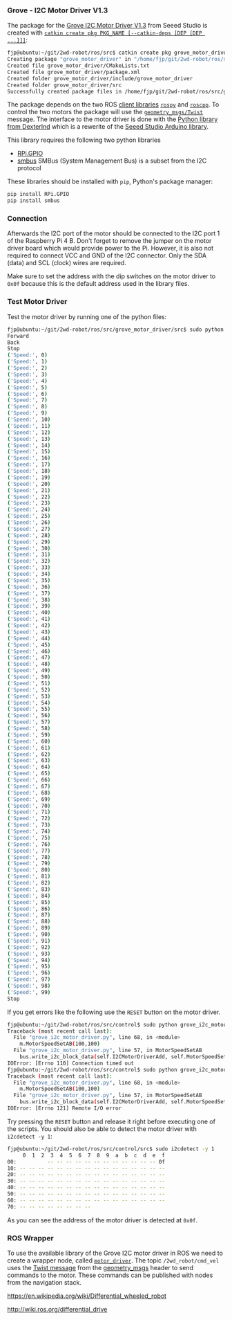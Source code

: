 ### Grove - I2C Motor Driver V1.3

The package for the [Grove I2C Motor Driver V1.3](http://wiki.seeedstudio.com/Grove-I2C_Motor_Driver_V1.3/) from Seeed Studio is created with [`catkin create pkg PKG_NAME [--catkin-deps [DEP [DEP ...]]]`](https://catkin-tools.readthedocs.io/en/latest/verbs/catkin_create.html#catkin-create-pkg):

```bash
fjp@ubuntu:~/git/2wd-robot/ros/src$ catkin create pkg grove_motor_driver --catkin-deps rospy roscpp geometry_msgs
Creating package "grove_motor_driver" in "/home/fjp/git/2wd-robot/ros/src"...
Created file grove_motor_driver/CMakeLists.txt
Created file grove_motor_driver/package.xml
Created folder grove_motor_driver/include/grove_motor_driver
Created folder grove_motor_driver/src
Successfully created package files in /home/fjp/git/2wd-robot/ros/src/grove_motor_driver.
```

The package depends on the two ROS [client libraries](http://wiki.ros.org/Client%20Libraries) [`rospy`](http://wiki.ros.org/rospy) and [`roscpp`](http://wiki.ros.org/roscpp). 
To control the two motors the package will use the [`geometry_msgs/Twist`](https://docs.ros.org/api/geometry_msgs/html/msg/Twist.html) message.
The interface to the motor driver is done with the [Python library from DexterInd](https://github.com/DexterInd/GrovePi/blob/master/Software/Python/grove_i2c_motor_driver) 
which is a rewerite of the [Seeed Studio Arduino library](https://github.com/Seeed-Studio/Grove_I2C_Motor_Driver_v1_3/blob/master).


This library requires the following two python libraries

- [RPi.GPIO](https://pypi.org/project/RPi.GPIO/)
- [smbus](https://pypi.org/project/smbus/) SMBus (System Management Bus) is a subset from the I2C protocol

These libraries should be installed with `pip`, Python's package manager:

```bash
pip install RPi.GPIO
pip install smbus
``` 

### Connection

Afterwards the I2C port of the motor should be connected to the I2C port 1 of the Raspberry Pi 4 B. 
Don't forget to remove the jumper on the motor driver board which would provide power to the Pi.
However, it is also not required to connect VCC and GND of the I2C connector. 
Only the SDA (data) and SCL (clock) wires are required.

Make sure to set the address with the dip switches on the motor driver to `0x0f` because this is the default address used
in the library files.

### Test Motor Driver

Test the motor driver by running one of the python files:

```bash
fjp@ubuntu:~/git/2wd-robot/ros/src/grove_motor_driver/src$ sudo python motor_example.py 
Forward
Back
Stop
('Speed:', 0)
('Speed:', 1)
('Speed:', 2)
('Speed:', 3)
('Speed:', 4)
('Speed:', 5)
('Speed:', 6)
('Speed:', 7)
('Speed:', 8)
('Speed:', 9)
('Speed:', 10)
('Speed:', 11)
('Speed:', 12)
('Speed:', 13)
('Speed:', 14)
('Speed:', 15)
('Speed:', 16)
('Speed:', 17)
('Speed:', 18)
('Speed:', 19)
('Speed:', 20)
('Speed:', 21)
('Speed:', 22)
('Speed:', 23)
('Speed:', 24)
('Speed:', 25)
('Speed:', 26)
('Speed:', 27)
('Speed:', 28)
('Speed:', 29)
('Speed:', 30)
('Speed:', 31)
('Speed:', 32)
('Speed:', 33)
('Speed:', 34)
('Speed:', 35)
('Speed:', 36)
('Speed:', 37)
('Speed:', 38)
('Speed:', 39)
('Speed:', 40)
('Speed:', 41)
('Speed:', 42)
('Speed:', 43)
('Speed:', 44)
('Speed:', 45)
('Speed:', 46)
('Speed:', 47)
('Speed:', 48)
('Speed:', 49)
('Speed:', 50)
('Speed:', 51)
('Speed:', 52)
('Speed:', 53)
('Speed:', 54)
('Speed:', 55)
('Speed:', 56)
('Speed:', 57)
('Speed:', 58)
('Speed:', 59)
('Speed:', 60)
('Speed:', 61)
('Speed:', 62)
('Speed:', 63)
('Speed:', 64)
('Speed:', 65)
('Speed:', 66)
('Speed:', 67)
('Speed:', 68)
('Speed:', 69)
('Speed:', 70)
('Speed:', 71)
('Speed:', 72)
('Speed:', 73)
('Speed:', 74)
('Speed:', 75)
('Speed:', 76)
('Speed:', 77)
('Speed:', 78)
('Speed:', 79)
('Speed:', 80)
('Speed:', 81)
('Speed:', 82)
('Speed:', 83)
('Speed:', 84)
('Speed:', 85)
('Speed:', 86)
('Speed:', 87)
('Speed:', 88)
('Speed:', 89)
('Speed:', 90)
('Speed:', 91)
('Speed:', 92)
('Speed:', 93)
('Speed:', 94)
('Speed:', 95)
('Speed:', 96)
('Speed:', 97)
('Speed:', 98)
('Speed:', 99)
Stop
``` 

If you get errors like the following use the `RESET` button on the motor driver.

```bash
fjp@ubuntu:~/git/2wd-robot/ros/src/control$ sudo python grove_i2c_motor_driver.py 
Traceback (most recent call last):
  File "grove_i2c_motor_driver.py", line 68, in <module>
    m.MotorSpeedSetAB(100,100)
  File "grove_i2c_motor_driver.py", line 57, in MotorSpeedSetAB
    bus.write_i2c_block_data(self.I2CMotorDriverAdd, self.MotorSpeedSet, [MotorSpeedA,MotorSpeedB])
IOError: [Errno 110] Connection timed out
fjp@ubuntu:~/git/2wd-robot/ros/src/control$ sudo python grove_i2c_motor_driver.py 
Traceback (most recent call last):
  File "grove_i2c_motor_driver.py", line 68, in <module>
    m.MotorSpeedSetAB(100,100)
  File "grove_i2c_motor_driver.py", line 57, in MotorSpeedSetAB
    bus.write_i2c_block_data(self.I2CMotorDriverAdd, self.MotorSpeedSet, [MotorSpeedA,MotorSpeedB])
IOError: [Errno 121] Remote I/O error
```

Try pressing the `RESET` button and release it right before executing one of the scripts.
You should also be able to detect the motor driver with `i2cdetect -y 1`:

```bash
fjp@ubuntu:~/git/2wd-robot/ros/src/control/src$ sudo i2cdetect -y 1
     0  1  2  3  4  5  6  7  8  9  a  b  c  d  e  f
00:          -- -- -- -- -- -- -- -- -- -- -- -- 0f 
10: -- -- -- -- -- -- -- -- -- -- -- -- -- -- -- -- 
20: -- -- -- -- -- -- -- -- -- -- -- -- -- -- -- -- 
30: -- -- -- -- -- -- -- -- -- -- -- -- -- -- -- -- 
40: -- -- -- -- -- -- -- -- -- -- -- -- -- -- -- -- 
50: -- -- -- -- -- -- -- -- -- -- -- -- -- -- -- -- 
60: -- -- -- -- -- -- -- -- -- -- -- -- -- -- -- -- 
70: -- -- -- -- -- -- -- --
```

As you can see the address of the motor driver is detected at `0x0f`.


### ROS Wrapper

To use the available library of the Grove I2C motor driver in ROS we need to create a wrapper node, called [`motor_driver`](https://github.com/fjp/2wd-robot/blob/master/ros/src/grove_motor_driver/src/motor_driver.py).
The topic `/2wd_robot/cmd_vel` uses the [Twist message](https://docs.ros.org/api/geometry_msgs/html/msg/Twist.html) 
from the [geometry_msgs](https://docs.ros.org/api/geometry_msgs/html/index-msg.html) header to send commands to the motor. These commands can be published with nodes from the navigation stack.

https://en.wikipedia.org/wiki/Differential_wheeled_robot

http://wiki.ros.org/differential_drive


